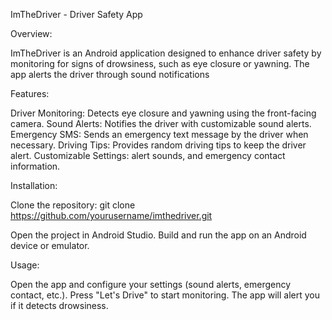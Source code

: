 ImTheDriver - Driver Safety App

Overview:

ImTheDriver is an Android application designed to enhance driver safety by monitoring for signs of drowsiness, such as eye closure or yawning. The app alerts the driver through sound notifications

Features:

Driver Monitoring: Detects eye closure and yawning using the front-facing camera.
Sound Alerts: Notifies the driver with customizable sound alerts.
Emergency SMS: Sends an emergency text message by the driver when necessary.
Driving Tips: Provides random driving tips to keep the driver alert.
Customizable Settings: alert sounds, and emergency contact information.

Installation:

Clone the repository:
git clone https://github.com/yourusername/imthedriver.git

Open the project in Android Studio.
Build and run the app on an Android device or emulator.

Usage:

Open the app and configure your settings (sound alerts, emergency contact, etc.).
Press "Let's Drive" to start monitoring.
The app will alert you if it detects drowsiness.